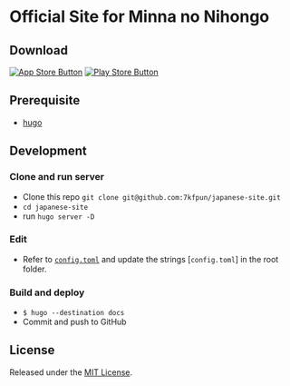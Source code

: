# Official Site for Minna no Nihongo

## Download

[![App Store Button](assets/app-store.png "App Store Button")](https://itunes.apple.com/us/app/id1447639161?mt=8)
[![Play Store Button](assets/google-play.png "Google Play Button")](https://play.google.com/store/apps/details?id=com.kfpun.nihongo)

## Prerequisite

* [hugo](https://gohugo.io/getting-started/installing/)

## Development

### Clone and run server

* Clone this repo `git clone git@github.com:7kfpun/japanese-site.git`
* `cd japanese-site`
* run `hugo server -D`

### Edit

* Refer to [`config.toml`](//github.com/saey55/hugo-elate-theme/blob/master/exampleSite/config.toml) and update the strings [`config.toml`] in the root folder.

### Build and deploy

* `$ hugo --destination docs`
* Commit and push to GitHub

## License

Released under the [MIT License](http://opensource.org/licenses/MIT).
